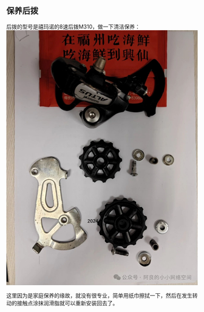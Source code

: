 ## 保养后拨
后拨的型号是禧玛诺的8速后拨M310，做一下清洁保养：
![后拨](../images/0-维修自行车/05-保养后拨/后拨.jpg)

这里因为是家庭保养的缘故，就没有很专业，简单用纸巾擦拭一下，然后在发生转动的接触点涂抹润滑脂就可以重新安装回去了。